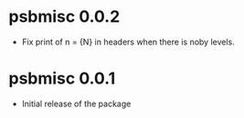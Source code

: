 # psbmisc 0.0.2

* Fix print of n = {N} in headers when there is noby levels.

# psbmisc 0.0.1

* Initial release of the package
